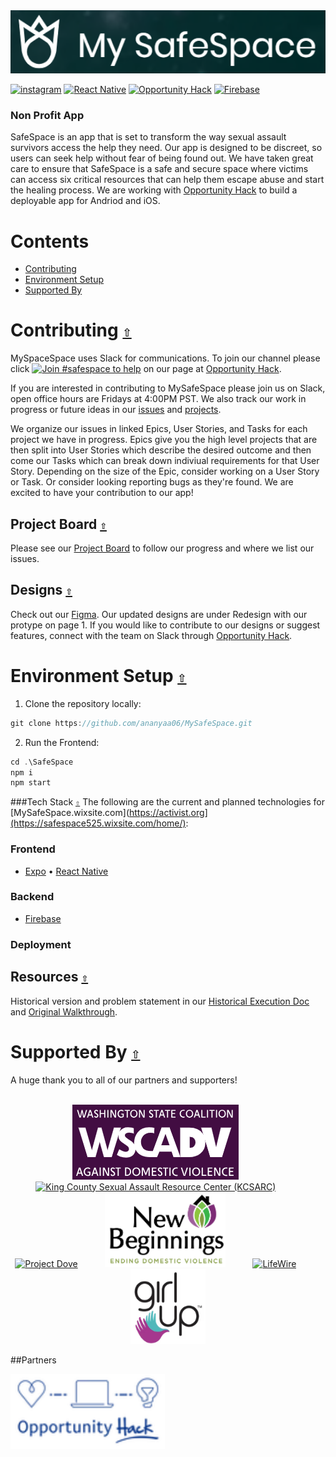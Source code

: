 <div align="center">
   <a href="https://safespace525.wixsite.com/home/"><img src="./SafeSpace/assets/Logos/MySafeSpaceLogo.PNG" width=1024 alt="MySafeSpaceLogo"></a>
</div>

[![instagram](https://img.shields.io/badge/Instagram-8134AF.svg?logo=instagram&logoColor=ffffff)](https://www.instagram.com/_safespace.app/)
[![React Native](https://img.shields.io/badge/React_Native-0183DC.svg?logo=React_Native&logoColor=ffffff)](https://reactnative.dev/)
[![Opportunity Hack](https://img.shields.io/badge/Opportunity_Hack-ff69b4.svg?logo=Opportunity_Hackl&logoColor=ffffff)](https://www.ohack.org/)
[![Firebase](https://img.shields.io/badge/Firebase-092E20.svg?logo=Firebasel&logoColor=ffffff)](https://firebase.google.com/)

### Non Profit App 
SafeSpace is an app that is set to transform the way sexual assault survivors access the help they need. Our app is designed to be discreet, so users can seek help without fear of being found out. We have taken great care to ensure that SafeSpace is a safe and secure space where victims can access six critical resources that can help them escape abuse and start the healing process. We are working with [Opportunity Hack](https://ohack.dev/nonprofit/n6EYJTxdbCQEPw8TpKVI) to build a deployable app for Andriod and iOS. 


# **Contents**
- [Contributing](#contributing)
- [Environment Setup](#environment-setup)
- [Supported By](#supported-by)

# Contributing [`⇧`](#contents)
MySpaceSpace uses Slack for communications. To join our channel please click [![Join #safespace to help](https://img.shields.io/badge/Join_safespace_to_help-0183DC.svg)](https://ohack.dev/nonprofit/n6EYJTxdbCQEPw8TpKVI) on our page at [Opportunity Hack](https://ohack.dev/nonprofit/n6EYJTxdbCQEPw8TpKVI). 

If you are interested in contributing to MySafeSpace please join us on Slack, open office hours are Fridays at 4:00PM PST. We also track our work in progress or future ideas in our [issues](https://github.com/ananyaa06/MySafeSpace/issues) and [projects](https://github.com/ananyaa06/MySafeSpace/projects?query=is%3Aopen).

We organize our issues in linked Epics, User Stories, and Tasks for each project we have in progress. Epics give you the high level projects that are then split into User Stories which describe the desired outcome and then come our Tasks which can break down indiviual requirements for that User Story. Depending on the size of the Epic, consider working on a User Story or Task. Or consider looking reporting bugs as they're found. We are excited to have your contribution to our app!

## Project Board [`⇧`](#contents)
Please see our [Project Board](https://github.com/ananyaa06/MySafeSpace/projects?query=is%3Aopen) to follow our progress and where we list our issues.

## Designs [`⇧`](#contents)
Check out our [Figma](https://www.figma.com/file/g7LbWvtxOGa0igyAzfeCPW/SafeSpace-Board?type=design&node-id=712-672&mode=design&t=Kmf3S8lvOMGlTM3h-0). Our updated designs are under Redesign with our protype on page 1. If you would like to contribute to our designs or suggest features, connect with the team on Slack through [Opportunity Hack](https://ohack.dev/nonprofit/n6EYJTxdbCQEPw8TpKVI).

# Environment Setup [`⇧`](#contents)
1. Clone the repository locally:
```javascript
git clone https://github.com/ananyaa06/MySafeSpace.git
```

2. Run the Frontend:
```javascript
cd .\SafeSpace
npm i
npm start
```

###Tech Stack [`⇧`](#contents)
The following are the current and planned technologies for [MySafeSpace.wixsite.com](https://activist.org](https://safespace525.wixsite.com/home/):

### Frontend

- [Expo](https://expo.dev/) • [React Native](https://reactnative.dev/) 

### Backend

- [Firebase](https://firebase.google.com/) 

### Deployment

## Resources [`⇧`](#contents)
Historical version and problem statement in our [Historical Execution Doc](https://docs.google.com/document/d/1WUGQIcs_hJcYQk9d1niLGhZAcGl9Pd78AbTQEOID41c/edit#heading=h.6a28s1yv2ybk) and [Original Walkthrough](https://www.youtube.com/watch?v=RPFZjCt10eM).

# Supported By [`⇧`](#contents)
A huge thank you to all of our partners and supporters!
<div align="center">
   <br>
   <a href="https:wscadv.org/"><img height="120" src="./SafeSpace/assets/Logos/WSCADVLogo.PNG" alt="Washington State Coalition Against Domestic Violence(WSCADV)"></a>
   &nbsp;&nbsp;&nbsp;&nbsp;&nbsp;&nbsp;&nbsp;&nbsp;&nbsp;
   <a href="https://www.kcsarc.org/en/"><img height="120" src="https://www.kcsarc.org/wp-content/themes/kcsarc/img/primary-logo.svg" alt="King County Sexual Assault Resource Center (KCSARC)"></a>
   &nbsp;&nbsp;&nbsp;&nbsp;&nbsp;&nbsp;&nbsp;&nbsp;&nbsp;
   <a href="https://projectdoveor.org/"><img height="120" src="http://projectdoveor.org/wp-content/uploads/2016/06/Project-Dove-LOGO.png" alt="Project Dove"></a>
   &nbsp;&nbsp;&nbsp;&nbsp;&nbsp;&nbsp;&nbsp;&nbsp;&nbsp;
   <a href="https://newbegin.org/"><img height="120" src="./SafeSpace/assets/Logos/newBeginningsLogo.PNG" alt="New Beginnings"></a>
   &nbsp;&nbsp;&nbsp;&nbsp;&nbsp;&nbsp;&nbsp;&nbsp;&nbsp;
   <a href="https://www.lifewire.org/"><img height="120" src="https://www.lifewire.org/wp-content/themes/lifewire/img/logo-lifewire-transp.png" alt="LifeWire"></a>
   &nbsp;&nbsp;&nbsp;&nbsp;&nbsp;&nbsp;&nbsp;&nbsp;&nbsp;
   <a href="https://girlup.org/"><img height="120" src="./SafeSpace/assets/Logos/GirlUp.PNG" alt="GirlUp"></a>
   <br>
</div>

##Partners
<div align="center>
   <br>
   <a href="https:ohack.dev"><img height="120" src="./SafeSpace/assets/Logos/oHackLogo.PNG" alt="Opportunity Hack"></a>
   <br>
</div>


